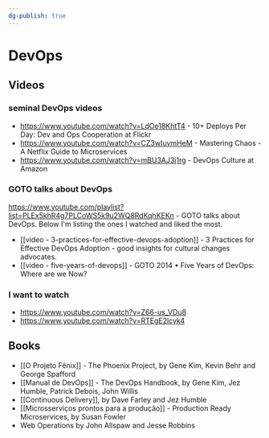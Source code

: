 ```yaml
---
dg-publish: true
---
```

# DevOps

## Videos

### seminal DevOps videos

- <https://www.youtube.com/watch?v=LdOe18KhtT4> - 10+ Deploys Per Day: Dev and Ops Cooperation at Flickr
- <https://www.youtube.com/watch?v=CZ3wIuvmHeM> - Mastering Chaos - A Netflix Guide to Microservices
- <https://www.youtube.com/watch?v=mBU3AJ3j1rg> - DevOps Culture at Amazon


### GOTO talks about DevOps

<https://www.youtube.com/playlist?list=PLEx5khR4g7PLCoWS5k9u2WQ8RdKqhKEKn> - GOTO talks about DevOps. Below I'm listing the ones I watched and liked the most.

- [[video - 3-practices-for-effective-devops-adoption]] - 3 Practices for Effective DevOps Adoption - good insights for cultural changes advocates.
- [[video - five-years-of-devops]] - GOTO 2014 • Five Years of DevOps: Where are we Now?


### I want to watch

- https://www.youtube.com/watch?v=Z66-us_VDu8
- https://www.youtube.com/watch?v=RTEgE2lcyk4



## Books

- [[O Projeto Fênix]] - The Phoenix Project, by Gene Kim, Kevin Behr and George Spafford
- [[Manual de DevOps]] - The DevOps Handbook, by Gene Kim, Jez Humble, Patrick Debois, John Willis
- [[Continuous Delivery]], by Dave Farley and Jez Humble
- [[Microsserviços prontos para a produção]] - Production Ready Microservices, by Susan Fowler
- Web Operations by John Allspaw and Jesse Robbins


